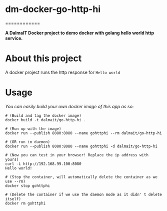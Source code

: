 # dm-docker-go-http-hi
============

**A DalmaIT Docker project to demo docker with golang hello world http service.**


# About this project
A docker project runs the http response for `Hello world`

# Usage
*You can easily build your own docker image of this app as so:*

```
# (Build and tag the docker image)
docker build -t dalmait/go-http-hi .

# (Run up with the image)
docker run --publish 8080:8080 --name gohttphi --rm dalmait/go-http-hi

# (OR run in daemon)
docker run --publish 8080:8080 --name gohttphi -d dalmait/go-http-hi

# (Now you can test in your browser! Replace the ip address with yours)
curl -L http://192.168.99.100:8080
Hello world!

# (Stop the container, will automatically delete the container as we use --rm)
docker stop gohttphi

# (Delete the container if we use the daemon mode as it didn' t delete itself)
docker rm gohttphi
```